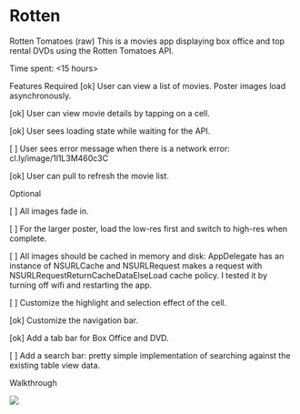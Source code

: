 # Rotten
Rotten Tomatoes (raw)
This is a movies app displaying box office and top rental DVDs using the Rotten Tomatoes API.

Time spent: <15 hours>

Features
Required
[ok] User can view a list of movies. Poster images load asynchronously.

[ok] User can view movie details by tapping on a cell.

[ok] User sees loading state while waiting for the API.

[ ] User sees error message when there is a network error: cl.ly/image/1l1L3M460c3C

[ok] User can pull to refresh the movie list.

Optional

[ ] All images fade in.

[ ] For the larger poster, load the low-res first and switch to high-res when complete.

[ ] All images should be cached in memory and disk: AppDelegate has an instance of NSURLCache and NSURLRequest makes a request with NSURLRequestReturnCacheDataElseLoad cache policy. I tested it by turning off wifi and restarting the app.

[ ] Customize the highlight and selection effect of the cell.

[ok] Customize the navigation bar.

[ok] Add a tab bar for Box Office and DVD.

[ ] Add a search bar: pretty simple implementation of searching against the existing table view data.

Walkthrough


![](https://github.com/nttan251290/Rotten/blob/master/Rottens-tomatoes.gif)
